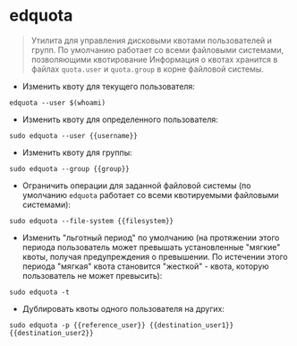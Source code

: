 # edquota

> Утилита для управления дисковыми квотами пользователей и групп. По умолчанию работает со всеми файловыми системами, позволяющими квотирование
> Информация о квотах хранится в файлах `quota.user` и `quota.group` в корне файловой системы.

- Изменить квоту для текущего пользователя:

`edquota --user $(whoami)`

- Изменить квоту для определенного пользователя:

`sudo edquota --user {{username}}`

- Изменить квоту для группы:

`sudo edquota --group {{group}}`

- Ограничить операции для заданной файловой системы (по умолчанию `edquota` работает со всеми квотируемыми файловыми системами):

`sudo edquota --file-system {{filesystem}}`

- Изменить "льготный период" по умолчанию (на протяжении этого периода пользователь может превышать установленные "мягкие" квоты, получая предупреждения о превышении. По истечении этого периода "мягкая" квота становится "жесткой" - квота, которую пользователь не может превысить):

`sudo edquota -t`

- Дублировать квоты одного пользователя на других:

`sudo edquota -p {{reference_user}} {{destination_user1}} {{destination_user2}}`

